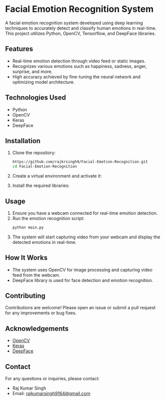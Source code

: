# Facial Emotion Recognition System

A facial emotion recognition system developed using deep learning techniques to accurately detect and classify human emotions in real-time. This project utilizes Python, OpenCV, Tensorflow, and DeepFace libraries.

## Features

- Real-time emotion detection through video feed or static images.
- Recognizes various emotions such as happiness, sadness, anger, surprise, and more.
- High accuracy achieved by fine-tuning the neural network and optimizing model architecture.

## Technologies Used

- Python
- OpenCV
- Keras
- DeepFace

## Installation

1. Clone the repository:
    ```sh
    https://github.com/rajkrsingh9/Facial-Emotion-Recognition.git
    cd Facial-Emotion-Recognition
    ```

2. Create a virtual environment and activate it:
   
3. Install the required libraries:

## Usage

1. Ensure you have a webcam connected for real-time emotion detection.
2. Run the emotion recognition script:
    ```sh
    python main.py
    ```
3. The system will start capturing video from your webcam and display the detected emotions in real-time.

## How It Works

- The system uses OpenCV for image processing and capturing video feed from the webcam.
- DeepFace library is used for face detection and emotion recognition.

## Contributing

Contributions are welcome! Please open an issue or submit a pull request for any improvements or bug fixes.


## Acknowledgements

- [OpenCV](https://opencv.org/)
- [Keras](https://keras.io/)
- [DeepFace](https://github.com/serengil/deepface)

## Contact

For any questions or inquiries, please contact:
- Raj Kumar Singh
- Email: [rajkumarsingh9164@gmail.com](mailto:rajkumarsingh9164@gmail.com)
